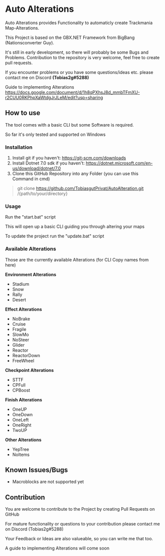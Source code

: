 # Auto Alterations
Auto Alterations provides Functionality to automaticly create Trackmania Map-Alterations.

This Project is based on the GBX.NET Framework from BigBang (Nationsconverter Guy).

It's still in early development, so there will probably be some Bugs and Problems. Contribution to the repository is very welcome, feel free to create pull requests.

If you encounter problems or you have some questions/ideas etc. please contact me on Discord <strong>(Tobias2g#5288)</strong>

Guide to implementing Alterations https://docs.google.com/document/d/1h8qPXhsJ8d_mmbTFmXU-r2CUU0RKPhpXaWtdgJrJLeM/edit?usp=sharing
## How to use
The tool comes with a basic CLI but some Software is required.

So far it's only tested and supported on Windows

### Installation
1. Install git if you haven't: https://git-scm.com/downloads
2. Install Dotnet 7.0 sdk if you haven't: https://dotnet.microsoft.com/en-us/download/dotnet/7.0
3. Clone this GitHub Repository into any Folder (you can use this Command in cmd)
> git clone https://github.com/TobiasgutPrivat/AutoAlteration.git /{path/to/your/directory}

<!--
There can be an issue with nuget source.
In that case make sure you have correct package source using:
> dotnet nuget add source https://api.nuget.org/v3/index.json
-->

### Usage
Run the "start.bat" script

This will open up a basic CLI guiding you through altering your maps

To update the project run the "update.bat" script

### Available Alterations
Those are the currently available Alterations (for CLI Copy names from here)

<strong>Environment Alterations</strong>
- Stadium
- Snow
- Rally
- Desert

<strong>Effect Alterations</strong>
- NoBrake
- Cruise
- Fragile
- SlowMo
- NoSteer
- Glider
- Reactor
- ReactorDown
- FreeWheel

<strong>Checkpoint Alterations</strong>
- STTF
- CPFull
- CPBoost

<strong>Finish Alterations</strong>
- OneUP
- OneDown
- OneLeft
- OneRight
- TwoUP

<strong>Other Alterations</strong>
- YepTree
- NoItems

## Known Issues/Bugs
- Macroblocks are not supported yet

## Contribution
You are welcome to contribute to the Project by creating Pull Requests on GitHub

For mature functionality or questions to your contribution please contact me on Discord (Tobias2g#5288)

Your Feedback or Ideas are also valueable, so you can write me that too.

A guide to implementing Alterations will come soon
